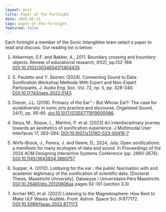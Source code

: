 ```yaml
---
layout: post
title: Paper of The Fortnight
date: 2025-05-11 
tags: paper-of-the-fortnight
featured: false
---
```


Each fortnight a member of the Sonic Intangibles team select a paper to read and discuss. Our reading list is below:

1. Akkerman, S.F. and Bakker, A., 2011. Boundary crossing and boundary objects. Review of educational research, 81(2), pp.132-169. 
[DOI:10.3102/0034654311404435](https://doi.org/10.3102/0034654311404435).

2. S. Pauletto and Y. Seznec (2024). Connecting Sound to Data: Sonification Workshop Methods With Expert and Non-Expert Participants, J. Audio Eng. Soc. Vol. 72, np. 5, pp. 328-340.
[DOI:10.17743/jaes.2022.0143](https://doi.org/10.17743/jaes.2022.0143).

3. Drever, J.L. (2019). Primacy of the Ear” – But Whose Ear?: The case for auraldiversity in sonic arts practice and discourse, Organised Sound, 24(1), pp. 85–95. [doi:10.1017/S1355771819000086](https://doi.org/10.1017/S1355771819000086).

4.  Seiça, M., Roque, L., Martins, P. et al. (2023) An interdisciplinary journey towards an aesthetics of sonification experience. J Multimodal User Interfaces 17, 263–284. [DOI:10.1007/s12193-023-00416-7](https://doi.org/10.1007/s12193-023-00416-7)

5. Wirfs-Brock, J., Perera, J. and Geere, D., 2024, July. Open sonifications: a manifesto for many ecologies of data and sound. In Proceedings of the 2024 ACM Designing Interactive Systems Conference (pp. 2660-2674). [DOI:10.1145/3643834.3660757](https://dl.acm.org/doi/10.1145/3643834.3660757) 

6. Supper, A. (2012). Lobbying for the ear : the public fascination with and academic legitimacy of the sonification of scientific data. [Doctoral Thesis, Maastricht University]. Datawyse / Universitaire Pers Maastricht. [DOI:10.26481/dis.20120606as](https://doi.org/10.26481/dis.20120606as) pages 92-101 (section 3.3) 

7. Archer MO, et al. (2022) Listening to the Magnetosphere: How Best to Make ULF Waves Audible. Front. Astron. Space Sci. 9:877172. [DOI:10.3389/fspas.2022.877172](https://doi.org/10.3389/fspas.2022.877172) 
